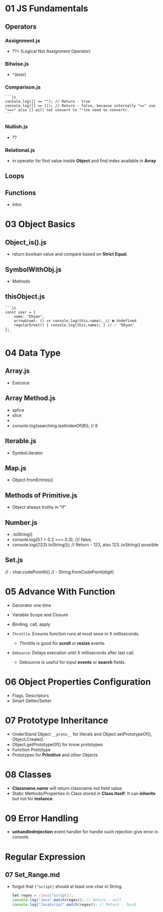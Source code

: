 # 01 JS Fundamentals

## Operators

### Assignment.js

- ??= (Logical Not Assignment Operator)

### Bitwise.js

- ^(exor)

### Comparison.js

    ```js
    console.log([] == ""); // Return - true
    console.log([] == []); // Return - false, because internally "==" use "===" also [] will not convert to ""(no need to convert).
    ```

### Nullish.js

- ??

### Relational.js

- in operator for find value inside **Object** and find index available in **Array**

## Loops

## Functions

- Intro

# 03 Object Basics

## Object_is().js

- return boolean value and compare based on **Strict Equal**.

## SymbolWithObj.js

- Methods

## thisObject.js

    ```js
    const user = {
        name: "Dhyan",
        arrowGreet: () => console.log(this.name), // ❌ Undefined
        regularGreet() { console.log(this.name); } // ✅ "Dhyan"
    };
    ```

# 04 Data Type

## Array.js

- Exersice

## Array Method.js

- splice
- slice
- [Symbol.isConcatSpreadable]: true
- console.log(searching.lastIndexOf(8)); // 8

## Iterable.js

- Symbol.iterator

## Map.js

- Object.fromEntries()

## Methods of Primitive.js

- Object always truthy in "if"

## Number.js

- .toString()
- console.log(0.1 + 0.2 === 0.3); /// false,
- console.log((123).toString()); // Return - 123, also 123..toString() possible

## Set.js

// - char.codePointAt()
// - String.fromCodePoint(digit)

# 05 Advance With Function

- Decorator one time
- Variable Scope and Closure
- Binding, call, apply

- `Throttle`: Ensures function runs at most once in X milliseconds.
  - Throttle is good for **scroll** or **resize** events.
- `Debounce`: Delays execution until X milliseconds after last call.
  - Debounce is useful for input **events** or **search** fields.

# 06 Object Properties Configuration

- Flags, Descriptors
- Smart Getter/Setter

# 07 Prototype Inheritance

- UnderStand Object `__proto__` for literals and Object.setPrototypeOf(), Object.Create()
- Object.getPrototypeOf() for know prototypes
- Function Prototype
- Prototypes for **Primitive** and other Objects

# 08 Classes

- **Classname.name** will return classname not field value.
- Static Methods/Properties in Class stored in **Class itself**. It can **inherite** but not for **instance**.

# 09 Error Handling

- **unhandledrejection** event handler for handle such rejection give error in console.

# Regular Expression

## 07 Set_Range.md

- forgot that `[^script]` should at least one char in String.
  ```js
  let regex = /Java[^script]/;
  console.log("Java".match(regex)); // Return - null
  console.log("JavaScript".match(regex)); // Return - JavaS
  ```
